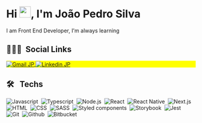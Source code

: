 <h1 align="left">Hi <img src="https://raw.githubusercontent.com/kaueMarques/kaueMarques/master/hi.gif" width="30px">, I'm João Pedro Silva</h1>

I am Front End Developer, I'm always learning 

## 👨🏽‍🦲 &nbsp;Social Links

<p align="left" style="background:yellow">

<a href="https://mail.google.com/mail/u/0/?fs=1&tf=cm&to=pedrojoaoti@gmail.com&su=Hey%20JP,%20tudo%20bem?%20Tem%20uma%20conversa%20pra%20voc%C3%AA!" target="_blank">
  <img align="center" src="https://img.shields.io/badge/-pedrojoaoti@gmail.com-c14438?style=flat-square&logo=Gmail&logoColor=white" alt="Gmail JP"/>  
</a>
<a href="https://www.linkedin.com/in/joao-pedro-silva-s/" target="_blank">
  <img align="center" src="https://img.shields.io/badge/-João Pedro Silva-blue?style=flat-square&logo=Linkedin&logoColor=white" alt="Linkedin JP"/>
</a> 
</p>

## 🛠 &nbsp; Techs

![Javascript](https://img.shields.io/badge/Javascript-282C34?style=flat&logo=javascript)&nbsp;
![Typescript](https://img.shields.io/badge/Typescript-282C34?logo=typescript)&nbsp;
![Node.js](https://img.shields.io/badge/Node.js-282C34?logo=node.js)&nbsp;
![React](https://img.shields.io/badge/React-282C34?logo=react)&nbsp;
![React Native](https://img.shields.io/badge/React%20Native-282C34?logo=react)&nbsp;
![Next.js](https://img.shields.io/badge/Next.js-282C34?logo=next.js)&nbsp; 
![HTML](https://img.shields.io/badge/HTML-282C34?logo=html5)&nbsp;
![CSS](https://img.shields.io/badge/CSS-282C34?logo=css3&logoColor=1572B6)&nbsp;
![SASS](https://img.shields.io/badge/SASS-282C34?logo=sass)&nbsp; 
![Styled components](https://img.shields.io/badge/Styled%20components-282C34?logo=styled-components)&nbsp;
![Storybook](https://img.shields.io/badge/Storybook-282C34?logo=storybook)&nbsp; 
![Jest](https://img.shields.io/badge/Jest-282C34?logo=jest&logoColor=94404d)&nbsp;
![Git](https://img.shields.io/badge/Git-282C34?logo=git)&nbsp;
![Github](https://img.shields.io/badge/Github-282C34?logo=github)&nbsp; 
![Bitbucket](https://img.shields.io/badge/Bitbucket-282C34?logo=bitbucket&logoColor=0747a6)&nbsp;
 
